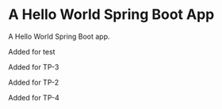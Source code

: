# A Hello World Spring Boot App

A Hello World Spring Boot app.

Added for test

Added for TP-3

Added for TP-2

Added for TP-4
